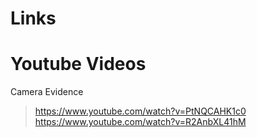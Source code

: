 # Links #

# Youtube Videos #

  Camera Evidence
> https://www.youtube.com/watch?v=PtNQCAHK1c0 
> https://www.youtube.com/watch?v=R2AnbXL41hM


